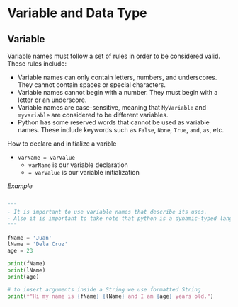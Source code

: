 # Variable and Data Type

## Variable

Variable names must follow a set of rules in order to be considered valid.
These rules include:

- Variable names can only contain letters, numbers, and underscores. They cannot contain spaces or special characters.
- Variable names cannot begin with a number. They must begin with a letter or an underscore.
- Variable names are case-sensitive, meaning that `MyVariable` and `myvariable` are considered to be different variables.
- Python has some reserved words that cannot be used as variable names. These include keywords such as `False`, `None`, `True`, `and`, `as`, etc.

How to declare and initialize a varible
- `varName = varValue`
    - `varName` is our variable declaration
    - `= varValue` is our variable initialization

*Example*

```python

"""
- It is important to use variable names that describe its uses.
- Also it is important to take note that python is a dynamic-typed language.
"""

fName = 'Juan'
lName = 'Dela Cruz'
age = 23

print(fName)
print(lName)
print(age)

# to insert arguments inside a String we use formatted String
print(f"Hi my name is {fName} {lName} and I am {age} years old.")

```


